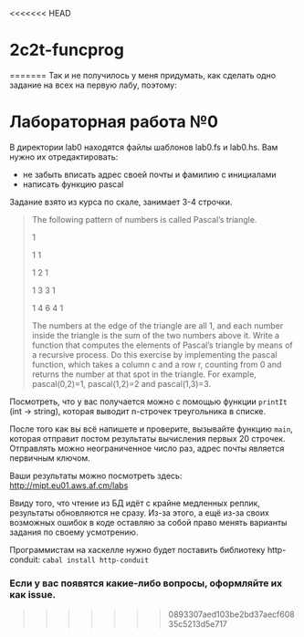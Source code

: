 <<<<<<< HEAD
# 2c2t-funcprog
=======
Так и не получилось у меня придумать, как сделать одно задание на всех на первую лабу, поэтому:

# Лабораторная работа №0

В директории lab0 находятся файлы шаблонов lab0.fs и lab0.hs.
Вам нужно их отредактировать:
- не забыть вписать адрес своей почты и фамилию с инициалами
- написать функцию pascal

Задание взято из курса по скале, занимает 3-4 строчки.

> The following pattern of numbers is called Pascal’s triangle.
>
> 1
>
> 1 1
>
> 1 2 1
>
> 1 3 3 1
>
> 1 4 6 4 1
>
> The numbers at the edge of the triangle are all 1, and each number inside the triangle is the sum
> of the two numbers above it. Write a function that computes the elements of Pascal’s triangle by
> means of a recursive process.
> Do this exercise by implementing the pascal function, which takes a column c and a row r,
> counting from 0 and returns the number at that spot in the triangle. For example, pascal(0,2)=1,
> pascal(1,2)=2 and pascal(1,3)=3.

Посмотреть, что у вас получается можно с помощью функции `printIt` (int -> string), которая выводит n-строчек треугольника в списке.

После того как вы всё напишете и проверите, вызывайте функцию `main`, которая отправит постом результаты вычисления первых 20 строчек.
Отправлять можно неограниченное число раз, адрес почты является первичным ключом.

Ваши результаты можно посмотреть здесь: http://mipt.eu01.aws.af.cm/labs

Ввиду того, что чтение из БД идёт с крайне медленных реплик, результаты обновляются не сразу.
Из-за этого, а ещё из-за своих возможных ошибок в коде оставляю за собой право менять варианты задания по своему усмотрению.

Программистам на хаскелле нужно будет поставить библиотеку http-conduit:
`cabal install http-conduit`

### Если у вас появятся какие-либо вопросы, оформляйте их как issue.
>>>>>>> 0893307aed103be2bd37aecf60835c5213d5e717
